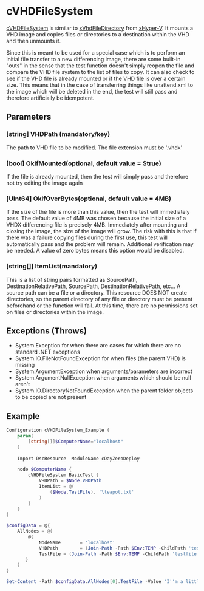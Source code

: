 # cVHDFileSystem
[cVHDFileSystem](https://github.com/darrenstarr/cDayZeroDeploy/tree/master/DSCResources/cVHDFileSystem) is similar to [xVhdFileDirectory](https://github.com/PowerShell/xHyper-V/tree/dev/DSCResources/MSFT_xVhdFileDirectory) from [xHyper-V](https://github.com/PowerShell/xHyper-V). It mounts a VHD image and copies files or directories to a destination within the VHD and then unmounts it.

Since this is meant to be used for a special case which is to perform an initial file transfer to a new differencing image, there are some built-in "outs" in the sense that the test function doesn't simply reopen the file and compare the VHD file system to the list of files to copy. It can also check to see if the VHD file is already mounted or if the VHD file is over a certain size. This means that in the case of transferring things like unattend.xml to the image which will be deleted in the end, the test will still pass and therefore artificially be idempotent.

## Parameters
### [string] VHDPath (mandatory/key)
The path to VHD file to be modified. The file extension must be '.vhdx'
### [bool] OkIfMounted(optional, default value = $true)
If the file is already mounted, then the test will simply pass and therefore not try editing the image again
### [UInt64] OkIfOverBytes(optional, default value = 4MB)
If the size of the file is more than this value, then the test will immediately pass. The default value of 4MB was chosen because the initial size of a VHDX differencing file is precisely 4MB. Immediately after mounting and closing the image, the size of the image will grow. The risk with this is that if there was a failure copying files during the first use, this test will automatically pass and the problem will remain. Additional verification may be needed. A value of zero bytes means this option would be disabled.
### [string[]] ItemList(mandatory)
This is a list of string pairs formatted as SourcePath, DestinationRelativePath, SourcePath, DestinationRelativePath, etc... A source path can be a file or a directory. This resource DOES NOT create directories, so the parent directory of any file or directory must be present beforehand or the function will fail. At this time, there are no permissions set on files or directories within the image.

## Exceptions (Throws)
* System.Exception for when there are cases for which there are no standard .NET exceptions
* System.IO.FileNotFoundException for when files (the parent VHD) is missing
* System.ArgumentException when arguments/parameters are incorrect
* System.ArgumentNullException when arguments which should be null aren't
* System.IO.DirectoryNotFoundException when the parent folder objects to be copied are not present

## Example

```Powershell
Configuration cVHDFileSystem_Example {
    param(
        [string[]]$ComputerName="localhost"
    )
    
    Import-DscResource -ModuleName cDayZeroDeploy

    node $ComputerName {
        cVHDFileSystem BasicTest {
            VHDPath = $Node.VHDPath
            ItemList = @(
                ($Node.TestFile), '\teapot.txt'
            )
        }
    }
}

$configData = @{
    AllNodes = @(
        @{
            NodeName       = 'localhost'
            VHDPath        = (Join-Path -Path $Env:TEMP -ChildPath 'testwindowsvhd2.vhdx')
            TestFile = (Join-Path -Path $Env:TEMP -ChildPath 'testfile.txt')
       }
    )
}

Set-Content -Path $configData.AllNodes[0].TestFile -Value 'I''m a little teapot short and stout'
```
